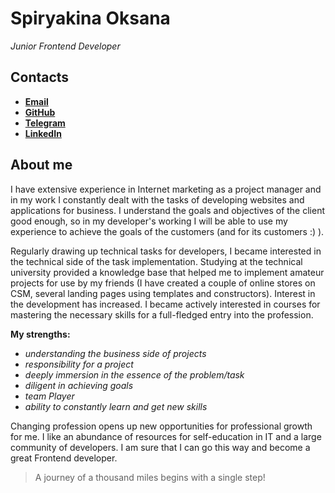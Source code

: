 # Spiryakina Oksana
*Junior Frontend Developer*

## Contacts
* __[Email](mailto:spiryakina.ok@gmail.com)__
* __[GitHub](https://github.com/spok8)__
* __[Telegram](https://t.me/spok9)__
* __[LinkedIn](https://www.linkedin.com/in/spiryakina-ok/)__

## About me
I have extensive experience in Internet marketing as a project manager and in my work I constantly dealt with the tasks of developing websites and applications for business. I understand the goals and objectives of the client good enough, so in my developer's working I will be able to use my experience to achieve the goals of the customers (and for its customers :) ).

Regularly drawing up technical tasks for developers, I became interested in the technical side of the task implementation. 
Studying at the technical university provided a knowledge base that helped me to implement amateur projects for use by my friends (I have created a couple of online stores on CSM, several landing pages using templates and constructors). 
Interest in the development has increased. I became actively interested in courses for mastering the necessary skills for a full-fledged entry into the profession.

**My strengths:**
* _understanding the business side of projects_
* _responsibility for a project_
* _deeply immersion in the essence of the problem/task_
* _diligent in achieving goals_
* _team Player_
* _ability to constantly learn and get new skills_

Changing profession opens up new opportunities for professional growth for me.
I like an abundance of resources for self-education in IT and a large community of developers.
I am sure that I can go this way and become a great Frontend developer.

> A journey of a thousand miles begins with a single step!
